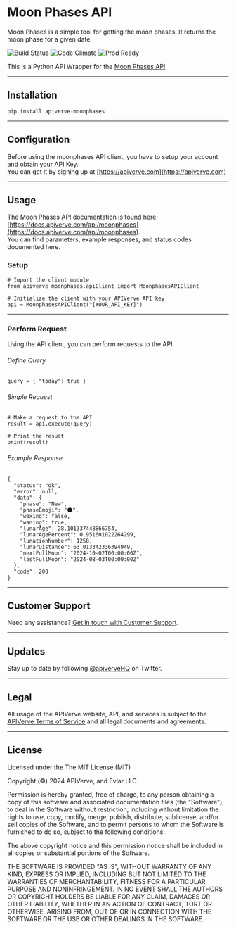 Moon Phases API
============

Moon Phases is a simple tool for getting the moon phases. It returns the moon phase for a given date.

![Build Status](https://img.shields.io/badge/build-passing-green)
![Code Climate](https://img.shields.io/badge/maintainability-B-purple)
![Prod Ready](https://img.shields.io/badge/production-ready-blue)

This is a Python API Wrapper for the [Moon Phases API](https://apiverve.com/marketplace/api/moonphases)

---

## Installation
	pip install apiverve-moonphases

---

## Configuration

Before using the moonphases API client, you have to setup your account and obtain your API Key.  
You can get it by signing up at [https://apiverve.com](https://apiverve.com)

---

## Usage

The Moon Phases API documentation is found here: [https://docs.apiverve.com/api/moonphases](https://docs.apiverve.com/api/moonphases).  
You can find parameters, example responses, and status codes documented here.

### Setup

```
# Import the client module
from apiverve_moonphases.apiClient import MoonphasesAPIClient

# Initialize the client with your APIVerve API key
api = MoonphasesAPIClient("[YOUR_API_KEY]")
```

---


### Perform Request
Using the API client, you can perform requests to the API.

###### Define Query

```
query = { "today": true }
```

###### Simple Request

```
# Make a request to the API
result = api.execute(query)

# Print the result
print(result)
```

###### Example Response

```
{
  "status": "ok",
  "error": null,
  "data": {
    "phase": "New",
    "phaseEmoji": "🌑",
    "waxing": false,
    "waning": true,
    "lunarAge": 28.101337448866754,
    "lunarAgePercent": 0.951601022264299,
    "lunationNumber": 1258,
    "lunarDistance": 63.013342336394949,
    "nextFullMoon": "2024-10-02T00:00:00Z",
    "lastFullMoon": "2024-08-03T00:00:00Z"
  },
  "code": 200
}
```

---

## Customer Support

Need any assistance? [Get in touch with Customer Support](https://apiverve.com/contact).

---

## Updates
Stay up to date by following [@apiverveHQ](https://twitter.com/apiverveHQ) on Twitter.

---

## Legal

All usage of the APIVerve website, API, and services is subject to the [APIVerve Terms of Service](https://apiverve.com/terms) and all legal documents and agreements.

---

## License
Licensed under the The MIT License (MIT)

Copyright (&copy;) 2024 APIVerve, and Evlar LLC

Permission is hereby granted, free of charge, to any person obtaining a copy of this software and associated documentation files (the "Software"), to deal in the Software without restriction, including without limitation the rights to use, copy, modify, merge, publish, distribute, sublicense, and/or sell copies of the Software, and to permit persons to whom the Software is furnished to do so, subject to the following conditions:

The above copyright notice and this permission notice shall be included in all copies or substantial portions of the Software.

THE SOFTWARE IS PROVIDED "AS IS", WITHOUT WARRANTY OF ANY KIND, EXPRESS OR IMPLIED, INCLUDING BUT NOT LIMITED TO THE WARRANTIES OF MERCHANTABILITY, FITNESS FOR A PARTICULAR PURPOSE AND NONINFRINGEMENT. IN NO EVENT SHALL THE AUTHORS OR COPYRIGHT HOLDERS BE LIABLE FOR ANY CLAIM, DAMAGES OR OTHER LIABILITY, WHETHER IN AN ACTION OF CONTRACT, TORT OR OTHERWISE, ARISING FROM, OUT OF OR IN CONNECTION WITH THE SOFTWARE OR THE USE OR OTHER DEALINGS IN THE SOFTWARE.